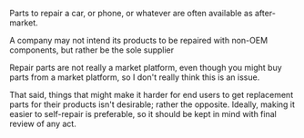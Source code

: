 Parts to repair a car, or phone, or whatever are often available as after-market.

A company may not intend its products to be repaired with non-OEM components, but rather be the sole supplier

Repair parts are not really a market platform, even though you might buy parts from a market platform, so I don't really think this is an issue.

That said, things that might make it harder for end users to get replacement parts for their products isn't desirable; rather the opposite.  Ideally, making it easier to self-repair is preferable, so it should be kept in mind with final review of any act.

